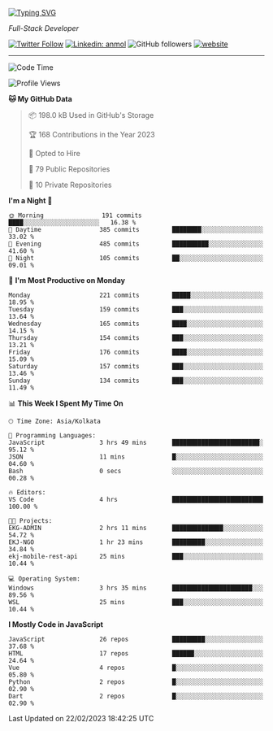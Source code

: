 [![Typing SVG](https://readme-typing-svg.herokuapp.com?lines=HI%2C+I'm+Tonal;I'm+a+Full+Stack+Developer)](https://git.io/typing-svg)

<p><em>Full-Stack Developer</em></p>

[![Twitter Follow](https://img.shields.io/twitter/follow/tonalmathew?style=flat)](https://twitter.com/intent/follow?screen_name=tonalmathew)
[![Linkedin: anmol](https://img.shields.io/badge/tonal-mathew?style=flat-square&logo=Linkedin&logoColor=white&link=https://www.linkedin.com/in/tonal-mathew/)](https://www.linkedin.com/in/tonal-mathew/)
![GitHub followers](https://img.shields.io/github/followers/tonalmathew?label=Follow&style=social)
[![website](https://img.shields.io/badge/Website-46a2f1.svg?&style=flat-square&logo=Google-Chrome&logoColor=white&link=http://tonalmathew.github.io/)](http://tonalmathew.github.io/)

---
<!--START_SECTION:waka-->
![Code Time](http://img.shields.io/badge/Code%20Time-921%20hrs%2036%20mins-blue)

![Profile Views](http://img.shields.io/badge/Profile%20Views-0-blue)

**🐱 My GitHub Data** 

> 📦 198.0 kB Used in GitHub's Storage 
 > 
> 🏆 168 Contributions in the Year 2023
 > 
> 💼 Opted to Hire
 > 
> 📜 79 Public Repositories 
 > 
> 🔑 10 Private Repositories 
 > 
**I'm a Night 🦉** 

```text
🌞 Morning                191 commits         ████░░░░░░░░░░░░░░░░░░░░░   16.38 % 
🌆 Daytime                385 commits         ████████░░░░░░░░░░░░░░░░░   33.02 % 
🌃 Evening                485 commits         ██████████░░░░░░░░░░░░░░░   41.60 % 
🌙 Night                  105 commits         ██░░░░░░░░░░░░░░░░░░░░░░░   09.01 % 
```
📅 **I'm Most Productive on Monday** 

```text
Monday                   221 commits         █████░░░░░░░░░░░░░░░░░░░░   18.95 % 
Tuesday                  159 commits         ███░░░░░░░░░░░░░░░░░░░░░░   13.64 % 
Wednesday                165 commits         ████░░░░░░░░░░░░░░░░░░░░░   14.15 % 
Thursday                 154 commits         ███░░░░░░░░░░░░░░░░░░░░░░   13.21 % 
Friday                   176 commits         ████░░░░░░░░░░░░░░░░░░░░░   15.09 % 
Saturday                 157 commits         ███░░░░░░░░░░░░░░░░░░░░░░   13.46 % 
Sunday                   134 commits         ███░░░░░░░░░░░░░░░░░░░░░░   11.49 % 
```


📊 **This Week I Spent My Time On** 

```text
🕑︎ Time Zone: Asia/Kolkata

💬 Programming Languages: 
JavaScript               3 hrs 49 mins       ████████████████████████░   95.12 % 
JSON                     11 mins             █░░░░░░░░░░░░░░░░░░░░░░░░   04.60 % 
Bash                     0 secs              ░░░░░░░░░░░░░░░░░░░░░░░░░   00.28 % 

🔥 Editors: 
VS Code                  4 hrs               █████████████████████████   100.00 % 

🐱‍💻 Projects: 
EKG-ADMIN                2 hrs 11 mins       ██████████████░░░░░░░░░░░   54.72 % 
EKJ-NGO                  1 hr 23 mins        █████████░░░░░░░░░░░░░░░░   34.84 % 
ekj-mobile-rest-api      25 mins             ███░░░░░░░░░░░░░░░░░░░░░░   10.44 % 

💻 Operating System: 
Windows                  3 hrs 35 mins       ██████████████████████░░░   89.56 % 
WSL                      25 mins             ███░░░░░░░░░░░░░░░░░░░░░░   10.44 % 
```

**I Mostly Code in JavaScript** 

```text
JavaScript               26 repos            █████████░░░░░░░░░░░░░░░░   37.68 % 
HTML                     17 repos            ██████░░░░░░░░░░░░░░░░░░░   24.64 % 
Vue                      4 repos             █░░░░░░░░░░░░░░░░░░░░░░░░   05.80 % 
Python                   2 repos             █░░░░░░░░░░░░░░░░░░░░░░░░   02.90 % 
Dart                     2 repos             █░░░░░░░░░░░░░░░░░░░░░░░░   02.90 % 
```




 Last Updated on 22/02/2023 18:42:25 UTC
<!--END_SECTION:waka-->
